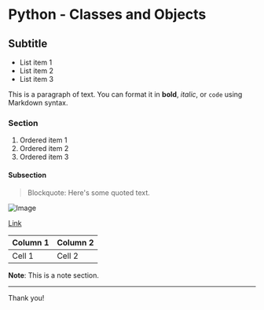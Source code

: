 # Python - Classes and Objects

## Subtitle

- List item 1
- List item 2
- List item 3

This is a paragraph of text. You can format it in **bold**, *italic*, or `code` using Markdown syntax.

### Section

1. Ordered item 1
2. Ordered item 2
3. Ordered item 3

#### Subsection

> Blockquote: Here's some quoted text.

![Image](image.jpg)

[Link](https://www.example.com)

| Column 1 | Column 2 |
| -------- | -------- |
| Cell 1   | Cell 2   |

**Note**: This is a note section.

---

Thank you!

